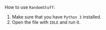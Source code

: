How to use `RandomStuff`:
1. Make sure that you have `Python 3` installed.
2. Open the file with `IDLE` and run it.
